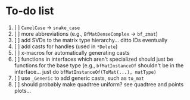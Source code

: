 # To-do list

1. [ ] `CamelCase` -> `snake_case`
2. [ ] more abbreviations (e.g., `BfMatDenseComplex` -> `bf_zmat`)
3. [ ] add SVDs to the matrix type hierarchy... ditto IDs eventually
4. [ ] add casts for handles (used in `*Delete`)
5. [ ] x-macros for automatically generating casts
6. [ ] functions in interfaces which aren't specialized should just be functions for the base type (e.g., `bfMatInstanceOf` shouldn't be in the interface... just do `bfMatInstanceOf(ToMat(...), matType)`
7. [ ] use `_Generic` to add generic casts, such as `to_mat`
8. [ ] should probably make quadtree uniform? see quadtree and points plots...
